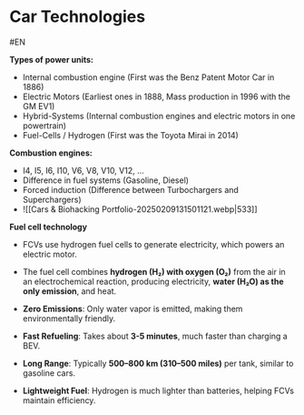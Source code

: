 # Car Technologies
#EN 


**Types of power units:**
- Internal combustion engine (First was the Benz Patent Motor Car in 1886)
- Electric Motors (Earliest ones in 1888, Mass production in 1996 with the GM EV1)
- Hybrid-Systems (Internal combustion engines and electric motors in one powertrain)
- Fuel-Cells / Hydrogen (First was the Toyota Mirai in 2014)

**Combustion engines:**
- I4, I5, I6, I10, V6, V8, V10, V12, ...
- Difference in fuel systems (Gasoline, Diesel)
- Forced induction (Difference between Turbochargers and Superchargers)
- ![[Cars & Biohacking Portfolio-20250209131501121.webp|533]]

**Fuel cell technology**
- FCVs use hydrogen fuel cells to generate electricity, which powers an electric motor.
- The fuel cell combines **hydrogen (H₂) with oxygen (O₂)** from the air in an electrochemical reaction, producing electricity, **water (H₂O) as the only emission**, and heat.
  
- **Zero Emissions**: Only water vapor is emitted, making them environmentally friendly.
- **Fast Refueling**: Takes about **3-5 minutes**, much faster than charging a BEV.
- **Long Range**: Typically **500–800 km (310–500 miles)** per tank, similar to gasoline cars.
- **Lightweight Fuel**: Hydrogen is much lighter than batteries, helping FCVs maintain efficiency.